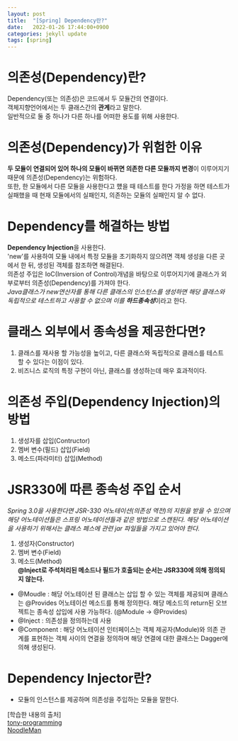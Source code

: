 ```yaml
---
layout: post
title:  "[Spring] Dependency란?"
date:   2022-01-26 17:44:00+0900
categories: jekyll update
tags: [spring]
---
```

# 의존성(Dependency)란?
Dependency(또는 의존성)은 코드에서 두 모듈간의 연결이다.  
객체지향언어에서는 두 클래스간의 **관계**라고 말한다.  
일반적으로 둘 중 하나가 다른 하나를 어떠한 용도를 위해 사용한다.

# 의존성(Dependency)가 위험한 이유
**두 모듈이 연결되어 있어 하나의 모듈이 바뀌면 의존한 다른 모듈까지 변경**이 이루어지기 때문에 의존성(Dependency)는 위험하다.  
또한, 한 모듈에서 다른 모듈을 사용한다고 헀을 때 테스트를 한다 가정을 하면 테스트가 실패했을 때 현재 모듈에서의 실패인지, 의존하는 모듈의 실패인지 알 수 없다.

# Dependency를 해결하는 방법
**Dependency Injection**을 사용한다.  
'new'를 사용하여 모듈 내에서 특정 모듈을 초기화하지 않으려면 객체 생성을 다른 곳에서 한 뒤, 생성된 객체를 참조하면 해결된다.  
의존성 주입은 IoC(Inversion of Control)개념을 바탕으로 이루어지기에 클래스가 외부로부터 의존성(Dependency)를 가져야 한다.  
*Java클래스가 new연산자를 통해 다른 클래스의 인스턴스를 생성하면 해당 클래스와 독립적으로 테스트하고 사용할 수 없으며 이를 **하드종속성***이라고 한다.

# 클래스 외부에서 종속성을 제공한다면?
1. 클래스를 재사용 할 가능성을 높이고, 다른 클래스와 독립적으로 클래스를 테스트 할 수 있다는 이점이 있다.  
2. 비즈니스 로직의 특정 구현이 아닌, 클래스를 생성하는데 매우 효과적이다.  

# 의존성 주입(Dependency Injection)의 방법
1. 생성자를 삽입(Contructor)  
2. 멤버 변수(필드) 삽입(Field)  
3. 메소드(파라미터) 삽입(Method)  

# JSR330에 따른 종속성 주입 순서
*Spring 3.0을 사용한다면 JSR-330 어노테이션(의존성 역전)의 지원을 받을 수 있으며 해당 어노테이션들은 스프링 어노테이션들과 같은 방법으로 스캔된다. 해당 어노테이션을 사용하기 위해서는 클래스 페스에 관련 jar 파일들을 가지고 있어야 한다.*
1. 생성자(Constructor)  
2. 멤버 변수(Field)  
3.  메소드(Method)  
**@Inject로 주석처리된 메소드나 필드가 호출되는 순서는 JSR330에 의해 정의되지 않는다.**  
- @Moudle : 해당 어노테이션 된 클래스는 삽입 할 수 있는 객체를 제공되며 클래스는 @Provides 어노테이션 메소드를 통해 정의한다. 해당 메소드의 return된 오브젝트는 종속성 삽입에 사용 가능하다. (@Module -> @Provides)  
- @Inject : 의존성을 정의하는데 사용  
- @Component : 해당 어노테이션 인터페이스는 객체 제공자(Module)와 의존 관계를 표현하는 객체 사이의 연결을 정의하며 해당 연결에 대한 클래스는 Dagger에 의해 생성된다.  

# Dependency Injector란?
 - 모듈의 인스턴스를 제공하며 의존성을 주입하는 모듈을 말한다.
  


[학습한 내용의 출처]  
[tony-programming](https://tony-programming.tistory.com/entry/Dependency-%EC%9D%98%EC%A1%B4%EC%84%B1-%EC%9D%B4%EB%9E%80)  
[NoodleMan](https://glory-day.tistory.com/99)

